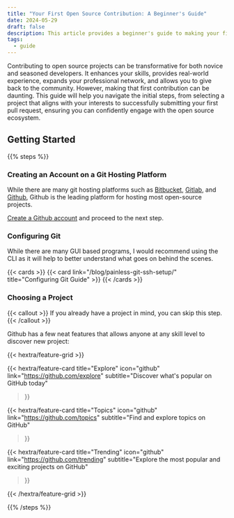 ```yaml
---
title: "Your First Open Source Contribution: A Beginner's Guide"
date: 2024-05-29
draft: false
description: This article provides a beginner's guide to making your first open source contribution, covering project selection and the submission process
tags:
  - guide
---
```


Contributing to open source projects can be transformative for both novice and seasoned developers. It enhances your skills, provides real-world experience, expands your professional network, and allows you to give back to the community. However, making that first contribution can be daunting. This guide will help you navigate the initial steps, from selecting a project that aligns with your interests to successfully submitting your first pull request, ensuring you can confidently engage with the open source ecosystem.


## Getting Started

{{% steps %}}

### Creating an Account on a Git Hosting Platform

While there are many git hosting platforms such as [Bitbucket](https://bitbucket.org/), [Gitlab](https://gitlab.com/), and [Github](https://github.com/), Github is the leading platform for hosting most open-source projects.

[Create a Github account](https://github.com/signup) and proceed to the next step.

### Configuring Git

While there are many GUI based programs, I would recommend using the CLI as it will help to better understand what goes on behind the scenes.

{{< cards >}}
{{< card link="/blog/painless-git-ssh-setup/" title="Configuring Git Guide" >}}
{{< /cards >}} 

### Choosing a Project

{{< callout >}}
If you already have a project in mind, you can skip this step.
{{< /callout >}}

Github has a few neat features that allows anyone at any skill level to discover new project:

{{< hextra/feature-grid >}}

{{< hextra/feature-card
    title="Explore"
    icon="github"
    link="https://github.com/explore"
    subtitle="Discover what's popular on GitHub today"
>}}

{{< hextra/feature-card
    title="Topics"
    icon="github"
    link="https://github.com/topics"
    subtitle="Find and explore topics on GitHub"
>}}


{{< hextra/feature-card
    title="Trending"
    icon="github"
    link="https://github.com/trending"
    subtitle="Explore the most popular and exciting projects on GitHub"
>}}

{{< /hextra/feature-grid >}}

{{% /steps %}}
